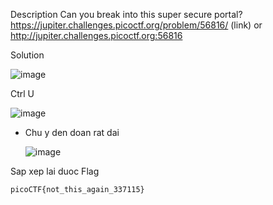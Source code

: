 Description
Can you break into this super secure portal? https://jupiter.challenges.picoctf.org/problem/56816/ (link) or http://jupiter.challenges.picoctf.org:56816

Solution

![image](https://github.com/yeuubonn2k4/Pico/assets/161863346/3a5158f9-5276-44bf-b517-6851ff89c4df)

Ctrl U 

![image](https://github.com/yeuubonn2k4/Pico/assets/161863346/926bbb37-94d7-42b1-aa6a-43e9944a471c)

- Chu y den doan rat dai

  ![image](https://github.com/yeuubonn2k4/Pico/assets/161863346/c86d694c-5781-4170-8253-b9a7a2ba16b0)

Sap xep lai duoc Flag

`
picoCTF{not_this_again_337115}
`
